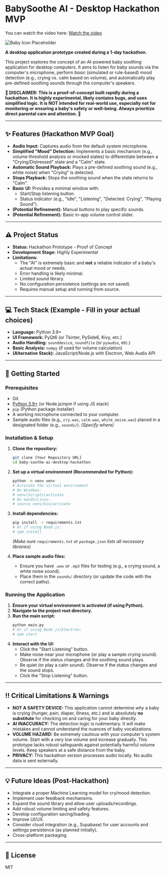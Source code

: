 # BabySoothe AI - Desktop Hackathon MVP
You can watch the video here: [Watch the video](https://drive.google.com/file/d/1QK3HllJHI51-Omz8SNjG9MysLgsXFAll/view?usp=sharing)



![Baby Icon Placeholder](https://via.placeholder.com/100x100.png?text=BabySootheAI) <!-- Replace with a real logo/icon if you have one -->

**A desktop application prototype created during a 1-day hackathon.**

This project explores the concept of an AI-powered baby soothing application for desktop computers. It aims to listen for baby sounds via the computer's microphone, perform *basic* (simulated or rule-based) mood detection (e.g., crying vs. calm based on volume), and automatically play pre-defined soothing sounds through the computer's speakers.

**🚨 DISCLAIMER: This is a proof-of-concept built rapidly during a hackathon. It is highly experimental, likely contains bugs, and uses simplified logic. It is NOT intended for real-world use, especially not for monitoring or ensuring a baby's safety or well-being. Always prioritize direct parental care and attention. 🚨**

---

## ✨ Features (Hackathon MVP Goal)

*   **Audio Input:** Captures audio from the default system microphone.
*   **Simplified "Mood" Detection:** Implements a basic mechanism (e.g., volume threshold analysis or mocked states) to differentiate between a "Crying/Distressed" state and a "Calm" state.
*   **Automatic Sound Playback:** Plays a pre-defined soothing sound (e.g., white noise) when "Crying" is detected.
*   **Stops Playback:** Stops the soothing sound when the state returns to "Calm".
*   **Basic UI:** Provides a minimal window with:
    *   Start/Stop listening button.
    *   Status indicator (e.g., "Idle", "Listening", "Detected: Crying", "Playing Sound").
*   **(Potential Refinement):** Manual buttons to play specific sounds.
*   **(Potential Refinement):** Basic in-app volume control slider.

---

## ⚠️ Project Status

*   **Status:** Hackathon Prototype - Proof of Concept
*   **Development Stage:** Highly Experimental
*   **Limitations:**
    *   The "AI" is extremely basic and **not** a reliable indicator of a baby's actual mood or needs.
    *   Error handling is likely minimal.
    *   Limited sound library.
    *   No configuration persistence (settings are not saved).
    *   Requires manual setup and running from source.

---

## 💻 Tech Stack (Example - Fill in your actual choices)

*   **Language:** Python 3.9+
*   **UI Framework:** PyQt6 (or Tkinter, PySide6, Kivy, etc.)
*   **Audio Handling:** `sounddevice`, `soundfile` (or `pyaudio`, etc.)
*   **Basic Analysis:** `numpy` (if used for volume calculation)
*   **(Alternative Stack):** JavaScript/Node.js with Electron, Web Audio API

---

## 🚀 Getting Started

### Prerequisites

*   Git
*   [Python 3.9+](https://www.python.org/) (or Node.js/npm if using JS stack)
*   `pip` (Python package installer)
*   A working microphone connected to your computer.
*   Sample audio files (e.g., `cry.wav`, `calm.wav`, `white_noise.wav`) placed in a designated folder (e.g., `sounds/`). *(Specify where)*

### Installation & Setup

1.  **Clone the repository:**
    ```bash
    git clone [Your Repository URL]
    cd baby-soothe-ai-desktop-hackathon
    ```

2.  **Set up a virtual environment (Recommended for Python):**
    ```bash
    python -m venv venv
    # Activate the virtual environment
    # On Windows:
    # venv\Scripts\activate
    # On macOS/Linux:
    # source venv/bin/activate
    ```

3.  **Install dependencies:**
    ```bash
    pip install -r requirements.txt
    # Or if using Node.js:
    # npm install
    ```
    *(Make sure `requirements.txt` or `package.json` lists all necessary libraries)*

4.  **Place sample audio files:**
    *   Ensure you have `.wav` or `.mp3` files for testing (e.g., a crying sound, a white noise sound).
    *   Place them in the `sounds/` directory (or update the code with the correct paths).

### Running the Application

1.  **Ensure your virtual environment is activated (if using Python).**
2.  **Navigate to the project root directory.**
3.  **Run the main script:**
    ```bash
    python main.py
    # Or if using Node.js/Electron:
    # npm start
    ```
4.  **Interact with the UI:**
    *   Click the "Start Listening" button.
    *   Make noise near your microphone (or play a sample crying sound). Observe if the status changes and the soothing sound plays.
    *   Be quiet (or play a calm sound). Observe if the status changes and the sound stops.
    *   Click the "Stop Listening" button.

---

## ‼️ Critical Limitations & Warnings

*   **NOT A SAFETY DEVICE:** This application cannot determine *why* a baby is crying (hunger, pain, diaper, illness, etc.) and is absolutely **no substitute** for checking on and caring for your baby directly.
*   **AI INACCURACY:** The detection logic is rudimentary. It will make mistakes and cannot understand the nuances of baby vocalizations.
*   **VOLUME HAZARD:** Be extremely cautious with your computer's system volume. Start with a very low volume and increase gradually. This prototype lacks robust safeguards against potentially harmful volume levels. Keep speakers at a safe distance from the baby.
*   **PRIVACY:** This hackathon version processes audio locally. No audio data is sent externally.

---

## 💡 Future Ideas (Post-Hackathon)

*   Integrate a proper Machine Learning model for cry/mood detection.
*   Implement user feedback mechanisms.
*   Expand the sound library and allow user uploads/recordings.
*   Add robust volume limiting and safety features.
*   Develop configuration saving/loading.
*   Improve UI/UX.
*   Consider cloud integration (e.g., Supabase) for user accounts and settings persistence (as planned initially).
*   Cross-platform packaging.

---

## 📜 License
MIT
